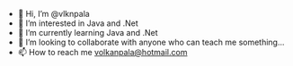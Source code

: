 - 👋 Hi, I’m @vlknpala
- 👀 I’m interested in Java and .Net
- 🌱 I’m currently learning Java and .Net
- 💞️ I’m looking to collaborate with anyone who can teach me something...
- 📫 How to reach me volkanpala@hotmail.com



